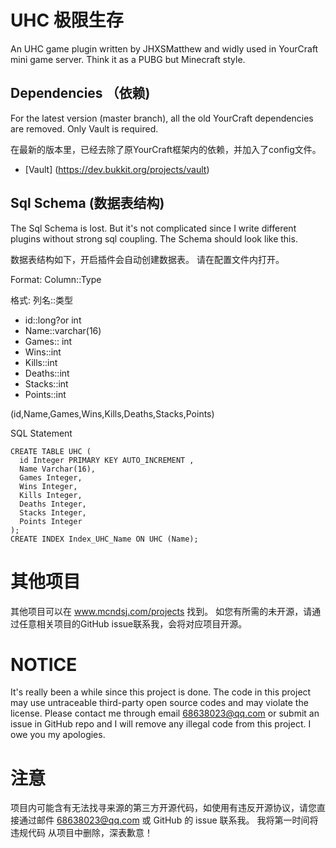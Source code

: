 # UHC 极限生存

An UHC game plugin written by JHXSMatthew and widly used in YourCraft mini game server. 
Think it as a PUBG but Minecraft style.


## Dependencies （依赖)
For the latest version (master branch), all the old YourCraft dependencies are removed.
Only Vault is required.

在最新的版本里，已经去除了原YourCraft框架内的依赖，并加入了config文件。

- [Vault] (https://dev.bukkit.org/projects/vault)


## Sql Schema (数据表结构)
The Sql Schema is lost. But it's not complicated since I write different plugins without strong sql coupling.
The Schema should look like this.

数据表结构如下，开启插件会自动创建数据表。 请在配置文件内打开。

Format: Column::Type

格式: 列名::类型

- id::long?or int
- Name::varchar(16)
- Games:: int
- Wins::int
- Kills::int
- Deaths::int
- Stacks::int
- Points::int

(id,Name,Games,Wins,Kills,Deaths,Stacks,Points)

SQL Statement

    CREATE TABLE UHC (
      id Integer PRIMARY KEY AUTO_INCREMENT ,
      Name Varchar(16),
      Games Integer,
      Wins Integer,
      Kills Integer,
      Deaths Integer,
      Stacks Integer,
      Points Integer
    );
    CREATE INDEX Index_UHC_Name ON UHC (Name);

# 其他项目
其他项目可以在 www.mcndsj.com/projects 找到。 如您有所需的未开源，请通过任意相关项目的GitHub issue联系我，会将对应项目开源。

# NOTICE

It's really been a while since this project is done.
The code in this project may use untraceable third-party open source codes and may violate the license. 
Please contact me through email 68638023@qq.com or submit an issue in GitHub repo and I will remove any illegal code from this project.
I owe you my apologies.

# 注意

项目内可能含有无法找寻来源的第三方开源代码，如使用有违反开源协议，请您直接通过邮件 68638023@qq.com 或 GitHub 的 issue 联系我。 我将第一时间将违规代码
从项目中删除，深表歉意！


